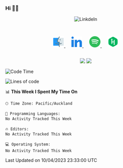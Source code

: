 ### Hi 👋🏻

<p align="center">
 <img alt="LinkdeIn" width="160px" src="https://media.giphy.com/media/fbyGEE9mlqDyE/giphy.gif?cid=ecf05e479e3sjlimgnu6742uu0i3fsxrozdeiq7ngv5qowed&rid=giphy.gif&ct=g" />
</p>
<br/>

<p align="center">
<a href="https://liguo.jiao.co.nz">
  <img alt="Home Page" height= "35px" width="35px" src="https://github.com/iceman201/iceman201/blob/main/assets/finder_apple_icon.svg" />
</a>
&emsp;
<a href="https://www.linkedin.com/in/liguojiaouc">
  <img alt="LinkdeIn" height= "35px" width="35px" src="https://github.com/iceman201/iceman201/blob/main/assets/linkedin_icon.svg" />
</a>
&emsp;
<a href="https://open.spotify.com/user/1233857145?si=96fbba946f584236">
  <img alt="Spotify" height= "35px" width="35px" src="https://github.com/iceman201/iceman201/blob/main/assets/spotify_icon.svg" />
</a>
&emsp;
<a href="https://www.hackerrank.com/iceman201">
  <img alt="Hacker Rank" height= "35px" width="35px" src="https://github.com/iceman201/iceman201/blob/main/assets/hackerrank_icon.svg" />
</a>
</p>

<p align="center">
<br/>
<img height="180px" src="https://github-readme-stats.vercel.app/api/top-langs/?username=iceman201&show_icons=true&layout=compact&theme=onedark&hide_border=true"/>
<img height="180px" src="https://github-readme-stats.vercel.app/api?username=iceman201&show_icons=true&count_private=true&theme=onedark&include_all_commits=true&hide_border=true"/>
</p>

<!--START_SECTION:waka-->
![Code Time](http://img.shields.io/badge/Code%20Time-391%20hrs%2015%20mins-blue)

![Lines of code](https://img.shields.io/badge/From%20Hello%20World%20I%27ve%20Written-6.3%20million%20lines%20of%20code-blue)

📊 **This Week I Spent My Time On** 

```text
🕑︎ Time Zone: Pacific/Auckland

💬 Programming Languages: 
No Activity Tracked This Week

🔥 Editors: 
No Activity Tracked This Week

💻 Operating System: 
No Activity Tracked This Week
```


 Last Updated on 10/04/2023 23:33:00 UTC
<!--END_SECTION:waka-->

<!--
**iceman201/iceman201** is a ✨ _special_ ✨ repository because its `README.md` (this file) appears on your GitHub profile.

Here are some ideas to get you started:

- 🔭 I’m currently working on ...
- 🌱 I’m currently learning ...
- 👯 I’m looking to collaborate on ...
- 🤔 I’m looking for help with ...
- 💬 Ask me about ...
- 📫 How to reach me: ...
- 😄 Pronouns: ...
- ⚡ Fun fact: ...
-->
